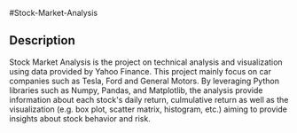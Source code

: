 #Stock-Market-Analysis

## Description
Stock Market Analysis is the project on technical analysis and visualization using data provided by Yahoo Finance. This project mainly focus on car companies such as Tesla, Ford and General Motors. By leveraging Python libraries such as Numpy, Pandas, and Matplotlib, the analysis provide information about each stock's daily return, culmulative return as well as the visualization (e.g. box plot, scatter matrix, histogram, etc.) aiming to provide insights about stock behavior and risk.  
